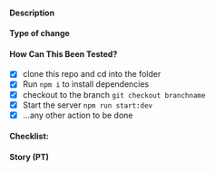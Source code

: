 #### Description

#### Type of change

#### How Can This Been Tested?
- [x] clone this repo and cd into the folder
- [x] Run `npm i` to install dependencies
- [x] checkout to the branch `git checkout branchname`
- [x] Start the server `npm run start:dev`
- [x] ...any other action to be done

#### Checklist:

#### Story (PT)
